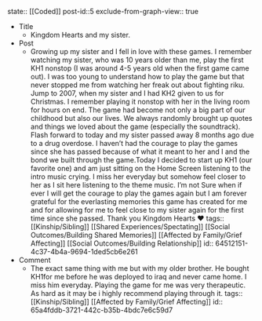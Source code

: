 state:: [[Coded]]
post-id::5
exclude-from-graph-view:: true

- Title
	- Kingdom Hearts and my sister.
- Post
	- Growing up my sister and I fell in love with these games. I remember watching my sister, who was 10 years older than me, play the first KH1 nonstop (I was around 4-5 years old when the first game came out). I was too young to understand how to play the game but that never stopped me from watching her freak out about fighting riku. Jump to 2007, when my sister and I had KH2 given to us for Christmas. I remember playing it nonstop with her in the living room for hours on end. The game had become not only a big part of our childhood but also our lives. We always randomly brought up quotes and things we loved about the game (especially the soundtrack). Flash forward to today and my sister passed away 8 months ago due to a drug overdose. I haven’t had the courage to play the games since she has passed because of what it meant to her and I and the bond we built through the game.Today I decided to start up KH1 (our favorite one) and am just sitting on the Home Screen listening to the intro music crying. I miss her everyday but somehow feel closer to her as I sit here listening to the theme music. I’m not Sure when if ever I will get the courage to play the games again but I am forever grateful for the everlasting memories this game has created for me and for allowing for me to feel close to my sister again for the first time since she passed. Thank you Kingdom Hearts ❤️
	  tags:: [[Kinship/Sibling]] [[Shared Experiences/Spectating]] [[Social Outcomes/Building Shared Memories]] [[Affected by Family/Grief Affecting]] [[Social Outcomes/Building Relationship]]
	  id:: 64512151-4c37-4b4a-9694-1ded5cb6e261
- Comment
	- The exact same thing with me but with my older brother. He bought KH1for me before he was deployed to iraq and never came home. I miss him everyday. Playing the game for me was very therapeutic. As hard as it may be i highly recommend playing through it.
	  tags:: [[Kinship/Sibling]] [[Affected by Family/Grief Affecting]]
	  id:: 65a4fddb-3721-442c-b35b-4bdc7e6c59d7